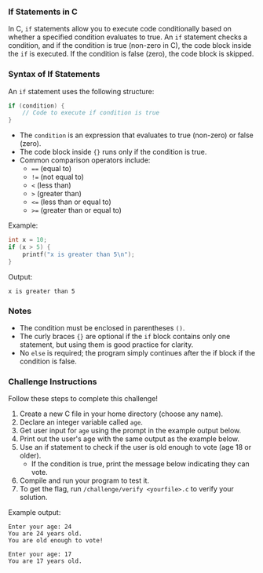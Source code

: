 ### If Statements in C
In C, `if` statements allow you to execute code conditionally based on whether a specified condition evaluates to true. An `if` statement checks a condition, and if the condition is true (non-zero in C), the code block inside the `if` is executed. If the condition is false (zero), the code block is skipped.

### Syntax of If Statements
An `if` statement uses the following structure:
```C
if (condition) {
    // Code to execute if condition is true
}
```

* The `condition` is an expression that evaluates to true (non-zero) or false (zero).
* The code block inside `{}` runs only if the condition is true.
* Common comparison operators include:
    * `==` (equal to)
    * `!=` (not equal to)
    * `<` (less than)
    * `>` (greater than)
    * `<=` (less than or equal to)
    * `>=` (greater than or equal to)

Example:
```C
int x = 10;
if (x > 5) {
    printf("x is greater than 5\n");
}
```

Output:
```commandline
x is greater than 5
```

### Notes
* The condition must be enclosed in parentheses `()`.
* The curly braces `{}` are optional if the `if` block contains only one statement, but using them is good practice for clarity.
* No `else` is required; the program simply continues after the if block if the condition is false.

### Challenge Instructions
Follow these steps to complete this challenge!

1. Create a new C file in your home directory (choose any name).
2. Declare an integer variable called `age`.
3. Get user input for `age` using the prompt in the example output below.
4. Print out the user's age with the same output as the example below.
5. Use an if statement to check if the user is old enough to vote (age 18 or older).
    * If the condition is true, print the message below indicating they can vote.
6. Compile and run your program to test it.
7. To get the flag, run `/challenge/verify <yourfile>.c` to verify your solution.

Example output:
```commandline
Enter your age: 24
You are 24 years old.
You are old enough to vote!
```

```commandline
Enter your age: 17
You are 17 years old.
```